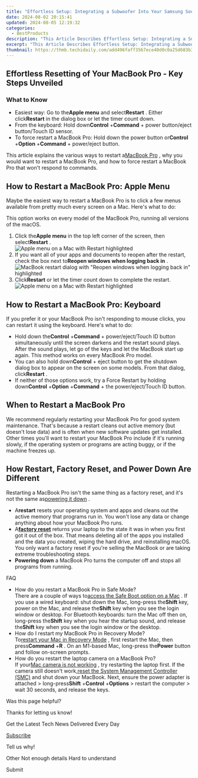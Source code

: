 ```yaml
---
title: "Effortless Setup: Integrating a Subwoofer Into Your Samsung Sound System"
date: 2024-08-02 20:15:41
updated: 2024-08-05 12:19:32
categories:
  - BestProducts
description: "This Article Describes Effortless Setup: Integrating a Subwoofer Into Your Samsung Sound System"
excerpt: "This Article Describes Effortless Setup: Integrating a Subwoofer Into Your Samsung Sound System"
thumbnail: https://thmb.techidaily.com/add496faff3567ece40d0c0a25d683b37093fb191cb1e756a607d3720738205f.png
---
```


## Effortless Resetting of Your MacBook Pro - Key Steps Unveiled
### What to Know

* Easiest way: Go to the**Apple menu** and select**Restart** . Either click**Restart** in the dialog box or let the timer count down.
* From the keyboard: Hold down**Control** +**Command** \+ power button/eject button/Touch ID sensor.
* To force restart a MacBook Pro: Hold down the power button or**Control** +**Option** +**Command** \+ power/eject button.

 This article explains the various ways to restart a[MacBook Pro](https://www.lifewire.com/macbook-pro-5096054) , why you would want to restart a MacBook Pro, and how to force restart a MacBook Pro that won't respond to commands.

## How to Restart a MacBook Pro: Apple Menu

 Maybe the easiest way to restart a MacBook Pro is to click a few menus available from pretty much every screen on a Mac. Here's what to do:

 This option works on every model of the MacBook Pro, running all versions of the macOS.

1. Click the**Apple menu** in the top left corner of the screen, then select**Restart** .  
![Apple menu on a Mac with Restart highlighted](https://www.lifewire.com/thmb/IC1Fr_hcylbS_blY9F6iKS_BK_4=/1500x0/filters:no_upscale():max_bytes(150000):strip_icc():format(webp)/Applemenurestartannotated-26785312fb944e53a495e706c4875056.jpg)
2. If you want all of your apps and documents to reopen after the restart, check the box next to**Reopen windows when logging back in** .  
![MacBook restart dialog with "Reopen windows when logging back in" highlighted](https://www.lifewire.com/thmb/AhdKBiOoav8cn2sKCudXXe3m_-w=/1500x0/filters:no_upscale():max_bytes(150000):strip_icc():format(webp)/ReopenWindowsannotated-beef51a6094440baa7193da734ef8c61.jpg)
3. Click**Restart** or let the timer count down to complete the restart.  
![Apple menu on a Mac with Restart highlighted](https://www.lifewire.com/thmb/IC1Fr_hcylbS_blY9F6iKS_BK_4=/1500x0/filters:no_upscale():max_bytes(150000):strip_icc():format(webp)/Applemenurestartannotated-26785312fb944e53a495e706c4875056.jpg)

## How to Restart a MacBook Pro: Keyboard

 If you prefer it or your MacBook Pro isn't responding to mouse clicks, you can restart it using the keyboard. Here's what to do:

* Hold down the**Control** +**Command** \+ power/eject/Touch ID button simultaneously until the screen darkens and the restart sound plays. After the sound plays, let go of the keys and let the MacBook start up again. This method works on every MacBook Pro model.
* You can also hold down**Control** \+ eject button to get the shutdown dialog box to appear on the screen on some models. From that dialog, click**Restart** .
* If neither of those options work, try a Force Restart by holding down**Control** +**Option** +**Command** \+ the power/eject/Touch ID button.

## When to Restart a MacBook Pro

 We recommend regularly restarting your MacBook Pro for good system maintenance. That's because a restart cleans out active memory (but doesn't lose data) and is often when new software updates get installed. Other times you'll want to restart your MacBook Pro include if it's running slowly, if the operating system or programs are acting buggy, or if the machine freezes up.

## How Restart, Factory Reset, and Power Down Are Different

 Restarting a MacBook Pro isn't the same thing as a factory reset, and it's not the same as[powering it down](https://www.lifewire.com/turn-off-macbook-pro-5120515) .

* A**restart** resets your operating system and apps and cleans out the active memory that programs run in. You won't lose any data or change anything about how your MacBook Pro runs.
* A[**factory reset**](https://www.lifewire.com/reset-macbook-macbook-pro-4176259) returns your laptop to the state it was in when you first got it out of the box. That means deleting all of the apps you installed and the data you created, wiping the hard drive, and reinstalling macOS. You only want a factory reset if you're selling the MacBook or are taking extreme troubleshooting steps.
* **Powering down** a MacBook Pro turns the computer off and stops all programs from running.

 FAQ

* How do you restart a MacBook Pro in Safe Mode?  
 There are a couple of ways to[access the Safe Boot option on a Mac](https://www.lifewire.com/how-to-use-mac-safe-boot-option-2260843) . If you use a wired keyboard: shut down the Mac, long-press the**Shift** key, power on the Mac, and release the**Shift** key when you see the login window or desktop. For Bluetooth keyboards: turn the Mac off then on, long-press the**Shift** key when you hear the startup sound, and release the**Shift** key when you see the login window or the desktop.
* How do I restart my MacBook Pro in Recovery Mode?  
 To[restart your Mac in Recovery Mode](https://www.lifewire.com/restart-a-mac-into-recovery-mode-5184142) , first restart the Mac, then press**Command** +**R** . On an M1-based Mac, long-press the**Power** button and follow on-screen prompts.
* How do you restart the laptop camera on a MacBook Pro?  
 If your[Mac camera is not working](https://www.lifewire.com/how-to-fix-mac-camera-not-working-4175392) , try restarting the laptop first. If the camera still doesn't work,[reset the System Management Controller (SMC)](https://www.lifewire.com/reset-smc-system-management-controller-on-mac-2260840) and shut down your MacBook. Next, ensure the power adapter is attached > long-press**Shift** +**Control** +**Options** \> restart the computer > wait 30 seconds, and release the keys.

Was this page helpful?

Thanks for letting us know!

 Get the Latest Tech News Delivered Every Day

[Subscribe](https://www.lifewire.com/#)

Tell us why!

 Other  Not enough details  Hard to understand

 Submit

<ins class="adsbygoogle"
     style="display:block"
     data-ad-format="autorelaxed"
     data-ad-client="ca-pub-7571918770474297"
     data-ad-slot="1223367746"></ins>



<ins class="adsbygoogle"
     style="display:block"
     data-ad-client="ca-pub-7571918770474297"
     data-ad-slot="8358498916"
     data-ad-format="auto"
     data-full-width-responsive="true"></ins>
